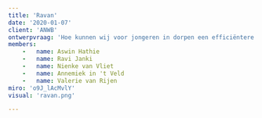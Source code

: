 ```yaml
---
title: 'Ravan'
date: '2020-01-07'
client: 'ANWB'
ontwerpvraag: 'Hoe kunnen wij voor jongeren in dorpen een efficiëntere manier aanbieden om zich te kunnen verplaatsen naar de stad, zodat zij op hun eigen tijden kunnen gaan en minder stress ervaren?'
members:
    -   name: Aswin Hathie
    -   name: Ravi Janki
    -   name: Nienke van Vliet
    -   name: Annemiek in 't Veld
    -   name: Valerie van Rijen
miro: 'o9J_lAcMvlY'
visual: 'ravan.png'

---
```





